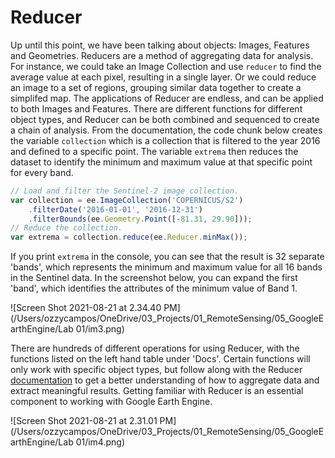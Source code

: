 # Reducer

Up until this point, we have been talking about objects: Images, Features and Geometries. Reducers are a method of aggregating data for analysis. For instance, we could take an Image Collection and use `reducer` to find the average value at each pixel, resulting in a single layer. Or we could reduce an image to a set of regions, grouping similar data together to create a simplifed map. The applications of Reducer are endless, and can be applied to both Images and Features. There are different functions for different object types, and Reducer can be both combined and sequenced to create a chain of analysis. From the documentation, the code chunk below   creates the variable `collection` which is a collection that is filtered to the year 2016 and defined to a specific point. The variable `extrema` then reduces the dataset to identify the minimum and maximum value at that specific point for every band.

```javascript
// Load and filter the Sentinel-2 image collection.
var collection = ee.ImageCollection('COPERNICUS/S2')
    .filterDate('2016-01-01', '2016-12-31')
    .filterBounds(ee.Geometry.Point([-81.31, 29.90]));
// Reduce the collection.
var extrema = collection.reduce(ee.Reducer.minMax());
```

If you print `extrema` in the console, you can see that the result is 32 separate 'bands', which represents the minimum and maximum value for all 16 bands in the Sentinel data. In the screenshot below, you can expand the first 'band', which identifies the attributes of the minimum value of Band 1. 

![Screen Shot 2021-08-21 at 2.34.40 PM](/Users/ozzycampos/OneDrive/03_Projects/01_RemoteSensing/05_GoogleEarthEngine/Lab 01/im3.png)

There are hundreds of different operations for using Reducer, with the functions listed on the left hand table under 'Docs'. Certain functions will only work with specific object types, but follow along with the Reducer [documentation](https://developers.google.com/earth-engine/guides/reducers_intro) to get a better understanding of how to aggregate data and extract meaningful results. Getting familiar with Reducer is an essential component to working with Google Earth Engine. 

![Screen Shot 2021-08-21 at 2.31.01 PM](/Users/ozzycampos/OneDrive/03_Projects/01_RemoteSensing/05_GoogleEarthEngine/Lab 01/im4.png)

## 